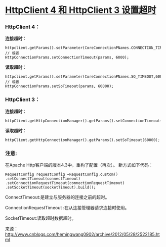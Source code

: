 # [HttpClient 4 和 HttpClient 3 设置超时](http://www.cnblogs.com/hemingwang0902/archive/2012/05/28/2522185.html)

### HttpClient 4：

**连接超时：**

```
httpclient.getParams().setParameter(CoreConnectionPNames.CONNECTION_TIMEOUT,60000);
// 或者
HttpConnectionParams.setConnectionTimeout(params, 6000);
```

**读取超时：**

```
httpclient.getParams().setParameter(CoreConnectionPNames.SO_TIMEOUT,60000);
// 或者
HttpConnectionParams.setSoTimeout(params, 60000);
```



### HttpClient 3：

**连接超时：**

```
httpClient.getHttpConnectionManager().getParams().setConnectionTimeout(60000);
```

**读取超时：**

```
httpClient.getHttpConnectionManager().getParams().setSoTimeout(60000);
```





### 注意:

在Apache Http客户端的版本4.3中，重构了配置（再次）。 新方式如下代码：

```
RequestConfig requestConfig =RequestConfig.custom()
.setConnectTimeout(connectTimeout)
.setConnectionRequestTimeout(connectionRequestTimeout)
.setSocketTimeout(socketTimeout).build();
```

ConnectTimeout:是建立与服务器的连接之前的超时。

ConnectionRequestTimeout :在从连接管理器请求连接时使用。

SocketTimeout:读取超时数据超时。

来源： <http://www.cnblogs.com/hemingwang0902/archive/2012/05/28/2522185.html>